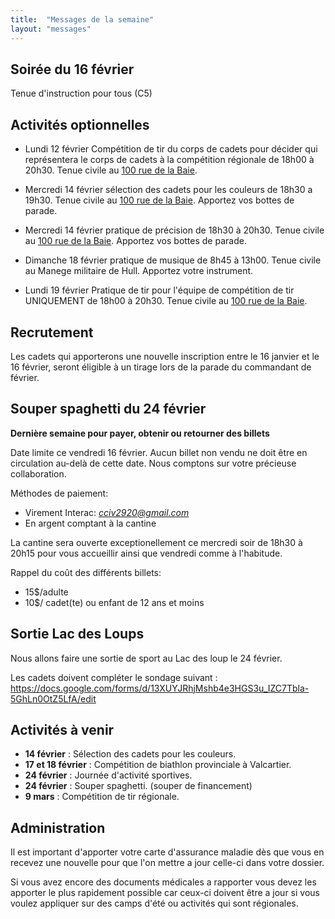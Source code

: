 ```yaml
---
title:  "Messages de la semaine"
layout: "messages"
---
```


## Soirée du 16 février

Tenue d'instruction pour tous (C5)

## Activités optionnelles

- Lundi 12 février Compétition de tir du corps de cadets pour décider qui représentera le corps de cadets à la compétition régionale de 18h00 à 20h30. Tenue civile au [100 rue de la Baie](/information/comment-nous-rejoindre/).

-  Mercredi 14 février sélection des cadets pour les couleurs de 18h30 a 19h30. Tenue civile au [100 rue de la Baie](/information/comment-nous-rejoindre/). Apportez vos bottes de parade.
   
-  Mercredi 14 février pratique de précision de 18h30 à 20h30. Tenue civile au [100 rue de la Baie](/information/comment-nous-rejoindre/). Apportez vos bottes de parade.

 - Dimanche 18 février pratique de musique de 8h45 à 13h00. Tenue civile au Manege militaire de Hull. Apportez votre instrument.

 - Lundi 19 février Pratique de tir pour l'équipe de compétition de tir UNIQUEMENT de 18h00 à 20h30. Tenue civile au [100 rue de la Baie](/information/comment-nous-rejoindre/).

## Recrutement

Les cadets qui apporterons une nouvelle inscription entre le 16 janvier et le 16 février, seront éligible à un tirage lors de la parade du commandant de février.

## Souper spaghetti du 24 février

**Dernière semaine pour payer, obtenir ou retourner des billets**
 
Date limite ce vendredi 16 février. Aucun billet non vendu ne doit être en circulation au-delà de cette date. Nous comptons sur votre précieuse collaboration. 

Méthodes de paiement: 
- Virement Interac: *cciv2920@gmail.com*
- En argent comptant à la cantine

La cantine sera ouverte exceptionellement ce mercredi soir de 18h30 à 20h15 pour vous accueillir ainsi que vendredi comme à l'habitude.

Rappel du coût des différents billets:
- 15$/adulte
- 10$/ cadet(te) ou enfant de 12 ans et moins


## Sortie Lac des Loups

Nous allons faire une sortie de sport au Lac des loup le 24 février.

Les cadets doivent compléter le sondage suivant : https://docs.google.com/forms/d/13XUYJRhjMshb4e3HGS3u_IZC7Tbla-5GhLn0OtZ5LfA/edit
  
## Activités à venir

- **14 février** : Sélection des cadets pour les couleurs.
- **17 et 18 février** : Compétition de biathlon provinciale à Valcartier.
- **24 février** : Journée d'activité sportives.
- **24 février** : Souper spaghetti. (souper de financement)
- **9 mars** : Compétition de tir régionale.

## Administration

Il est important d'apporter votre carte d'assurance maladie dès que vous en recevez une nouvelle pour que l'on mettre a jour celle-ci dans votre dossier.

Si vous avez encore des documents médicales a rapporter vous devez les apporter le plus rapidement possible car ceux-ci doivent être a jour si vous voulez appliquer sur des camps d'été ou activités qui sont régionales.
  
